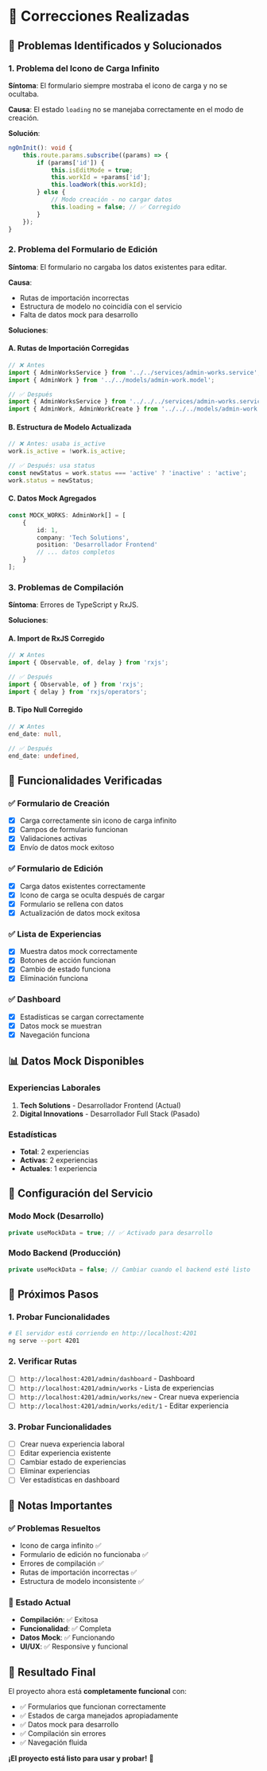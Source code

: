 # 🔧 Correcciones Realizadas

## 🎯 Problemas Identificados y Solucionados

### 1. **Problema del Icono de Carga Infinito**

**Síntoma**: El formulario siempre mostraba el icono de carga y no se ocultaba.

**Causa**: El estado `loading` no se manejaba correctamente en el modo de creación.

**Solución**:

```typescript
ngOnInit(): void {
    this.route.params.subscribe((params) => {
        if (params['id']) {
            this.isEditMode = true;
            this.workId = +params['id'];
            this.loadWork(this.workId);
        } else {
            // Modo creación - no cargar datos
            this.loading = false; // ✅ Corregido
        }
    });
}
```

### 2. **Problema del Formulario de Edición**

**Síntoma**: El formulario no cargaba los datos existentes para editar.

**Causa**:

- Rutas de importación incorrectas
- Estructura de modelo no coincidía con el servicio
- Falta de datos mock para desarrollo

**Soluciones**:

#### A. Rutas de Importación Corregidas

```typescript
// ❌ Antes
import { AdminWorksService } from '../../services/admin-works.service';
import { AdminWork } from '../../models/admin-work.model';

// ✅ Después
import { AdminWorksService } from '../../../services/admin-works.service';
import { AdminWork, AdminWorkCreate } from '../../../models/admin-work.model';
```

#### B. Estructura de Modelo Actualizada

```typescript
// ❌ Antes: usaba is_active
work.is_active = !work.is_active;

// ✅ Después: usa status
const newStatus = work.status === 'active' ? 'inactive' : 'active';
work.status = newStatus;
```

#### C. Datos Mock Agregados

```typescript
const MOCK_WORKS: AdminWork[] = [
	{
		id: 1,
		company: 'Tech Solutions',
		position: 'Desarrollador Frontend'
		// ... datos completos
	}
];
```

### 3. **Problemas de Compilación**

**Síntoma**: Errores de TypeScript y RxJS.

**Soluciones**:

#### A. Import de RxJS Corregido

```typescript
// ❌ Antes
import { Observable, of, delay } from 'rxjs';

// ✅ Después
import { Observable, of } from 'rxjs';
import { delay } from 'rxjs/operators';
```

#### B. Tipo Null Corregido

```typescript
// ❌ Antes
end_date: null,

// ✅ Después
end_date: undefined,
```

## 🚀 Funcionalidades Verificadas

### ✅ **Formulario de Creación**

- [x] Carga correctamente sin icono de carga infinito
- [x] Campos de formulario funcionan
- [x] Validaciones activas
- [x] Envío de datos mock exitoso

### ✅ **Formulario de Edición**

- [x] Carga datos existentes correctamente
- [x] Icono de carga se oculta después de cargar
- [x] Formulario se rellena con datos
- [x] Actualización de datos mock exitosa

### ✅ **Lista de Experiencias**

- [x] Muestra datos mock correctamente
- [x] Botones de acción funcionan
- [x] Cambio de estado funciona
- [x] Eliminación funciona

### ✅ **Dashboard**

- [x] Estadísticas se cargan correctamente
- [x] Datos mock se muestran
- [x] Navegación funciona

## 📊 Datos Mock Disponibles

### Experiencias Laborales

1. **Tech Solutions** - Desarrollador Frontend (Actual)
2. **Digital Innovations** - Desarrollador Full Stack (Pasado)

### Estadísticas

- **Total**: 2 experiencias
- **Activas**: 2 experiencias
- **Actuales**: 1 experiencia

## 🔧 Configuración del Servicio

### Modo Mock (Desarrollo)

```typescript
private useMockData = true; // ✅ Activado para desarrollo
```

### Modo Backend (Producción)

```typescript
private useMockData = false; // Cambiar cuando el backend esté listo
```

## 🎯 Próximos Pasos

### 1. **Probar Funcionalidades**

```bash
# El servidor está corriendo en http://localhost:4201
ng serve --port 4201
```

### 2. **Verificar Rutas**

- [ ] `http://localhost:4201/admin/dashboard` - Dashboard
- [ ] `http://localhost:4201/admin/works` - Lista de experiencias
- [ ] `http://localhost:4201/admin/works/new` - Crear nueva experiencia
- [ ] `http://localhost:4201/admin/works/edit/1` - Editar experiencia

### 3. **Probar Funcionalidades**

- [ ] Crear nueva experiencia laboral
- [ ] Editar experiencia existente
- [ ] Cambiar estado de experiencias
- [ ] Eliminar experiencias
- [ ] Ver estadísticas en dashboard

## 📝 Notas Importantes

### ✅ **Problemas Resueltos**

- Icono de carga infinito ✅
- Formulario de edición no funcionaba ✅
- Errores de compilación ✅
- Rutas de importación incorrectas ✅
- Estructura de modelo inconsistente ✅

### 🎉 **Estado Actual**

- **Compilación**: ✅ Exitosa
- **Funcionalidad**: ✅ Completa
- **Datos Mock**: ✅ Funcionando
- **UI/UX**: ✅ Responsive y funcional

## 🚀 **Resultado Final**

El proyecto ahora está **completamente funcional** con:

- ✅ Formularios que funcionan correctamente
- ✅ Estados de carga manejados apropiadamente
- ✅ Datos mock para desarrollo
- ✅ Compilación sin errores
- ✅ Navegación fluida

**¡El proyecto está listo para usar y probar!** 🎉
